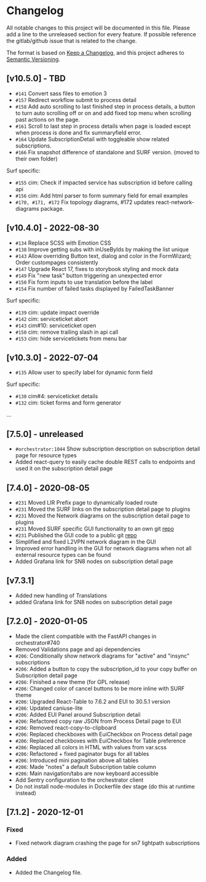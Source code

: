 # Changelog

All notable changes to this project will be documented in this file.
Please add a line to the unreleased section for every feature. If possible
reference the gitlab/github issue that is related to the change.

The format is based on [Keep a Changelog](https://keepachangelog.com/en/1.0.0/),
and this project adheres to [Semantic Versioning](https://semver.org/spec/v2.0.0.html).

## [v10.5.0] - TBD
- `#141` Convert sass files to emotion 3
- `#157` Redirect workflow submit to process detail
- `#158` Add auto scrolling to last finished step in process details, a button to turn auto scrolling off or on and add fixed top menu when scrolling past actions on the page.
- `#161` Scroll to last step in process details when page is loaded except when process is done and fix summaryfield error.
- `#164` Update SubscriptionDetail with toggleable show related subscriptions.
- `#166` Fix snapshot difference of standalone and SURF version. (moved to their own folder)

Surf specific:
- `#155` cim: Check if impacted service has subscription id before calling api
- `#156` cim: Add html parser to form summary field for email examples
- `#170, #171, #172` Fix topology diagrams, #172 updates react-network-diagrams package.

## [v10.4.0] - 2022-08-30

- `#134` Replace SCSS with Emotion CSS
- `#138` Improve getting subs with inUseByIds by making the list unique
- `#143` Allow overriding Button text, dialog and color in the FormWizard; Order custompages consistently
- `#147` Upgrade React 17, fixes to storybook styling and mock data
- `#149` Fix "new task" button triggering an unexpected error
- `#150` Fix form inputs to use translation before the label
- `#154` Fix number of failed tasks displayed by FailedTaskBanner


Surf specific:
- `#139` cim: update impact override
- `#142` cim: serviceticket abort
- `#143` cim#10: serviceticket open
- `#150` cim: remove trailing slash in api call
- `#153` cim: hide servicetickets from menu bar


## [v10.3.0] - 2022-07-04

- `#135` Allow user to specify label for dynamic form field

Surf specific:
- `#130` cim#4: serviceticket details
- `#132` cim: ticket forms and form generator


...

## [7.5.0] - unreleased

- `#orchestrator:1044` Show subscription description on subscription detail page for resource types
- Added react-query to easily cache double REST calls to endpoints and used it on the subscription detail page

## [7.4.0] - 2020-08-05

- `#231` Moved LIR Prefix page to dynamically loaded route
- `#231` Moved the SURF links on the subscription detail page to plugins
- `#231` Moved the Network diagrams on the subscription detail page to plugins
- `#231` Moved SURF specific GUI functionality to an own git [repo](https://git.ia.surfsara.nl/netdev/automation/projects/orchestrator-client-surf)
- `#231` Published the GUI code to a public git [repo](https://github.com/workfloworchestrator/orchestrator-client)
- Simplified and fixed L2VPN network diagram in the GUI
- Improved error handling in the GUI for network diagrams when not all external resource types can be found
- Added Grafana link for SN8 nodes on subscription detail page

## [v7.3.1]

-   Added new handling of Translations
-   added Grafana link for SN8 nodes on subscription detail page

## [7.2.0] - 2020-01-05

-   Made the client compatible with the FastAPI changes in orchestrator#740
-   Removed Validations page and api dependencies
-   `#206`: Conditionally show network diagrams for "active" and "insync" subscriptions
-   `#206`: Added a button to copy the subscription_id to your copy buffer on Subscription detail page
-   `#206`: Finished a new theme (for GPL release)
-   `#206`: Changed color of cancel buttons to be more inline with SURF theme
-   `#206`: Upgraded React-Table to 7.6.2 and EUI to 30.5.1 version
-   `#206`: Updated caniuse-lite
-   `#206`: Added EUI Panel around Subscription detail
-   `#206`: Refactored copy raw JSON from Process Detail page to EUI
-   `#206`: Removed react-copy-to-clipboard
-   `#206`: Replaced checkboxes with EuiCheckbox on Process detail page
-   `#206`: Replaced checkboxes with EuiCheckbox for Table preference
-   `#206`: Replaced all colors in HTML with values from var.scss
-   `#206`: Refactored + fixed paginator bugs for all tables
-   `#206`: Introduced mini pagination above all tables
-   `#206`: Made "notes" a default Subscription table column
-   `#206`: Main navigation/tabs are now keyboard accessible
-   Add Sentry configuration to the orchestrator client
-   Do not install node-modules in Dockerfile dev stage (do this at runtime instead)

## [7.1.2] - 2020-12-01

### Fixed

-   Fixed network diagram crashing the page for sn7 lightpath subscriptions

### Added

-   Added the Changelog file.
